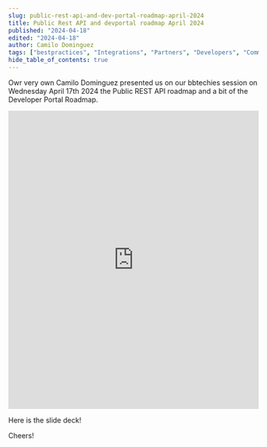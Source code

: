 ```yaml
---
slug: public-rest-api-and-dev-portal-roadmap-april-2024
title: Public Rest API and devportal roadmap April 2024
published: "2024-04-18"
edited: "2024-04-18"
author: Camilo Dominguez
tags: ["bestpractices", "Integrations", "Partners", "Developers", "Community"]
hide_table_of_contents: true
---
```


<VersioningTracker frontMatter={frontMatter}/>

Owr very own Camilo Dominguez presented us on our bbtechies session on Wednesday April 17th 2024 the Public REST API roadmap and a bit of the Developer Portal Roadmap.

<iframe width="100%" height="600" src="https://www.youtube.com/embed/xXb89AsDb10?si=myr1kSJg0dBNPZnv" title="YouTube video player" frameborder="0" allow="accelerometer; autoplay; clipboard-write; encrypted-media; gyroscope; picture-in-picture; web-share" referrerpolicy="strict-origin-when-cross-origin" allowfullscreen></iframe>

Here is the slide deck!

<object data="/assets/files/Public_REST_API_Roadmap_april_2024.pdf" width="100%" height="600" type="application/pdf" ></object>

Cheers!
